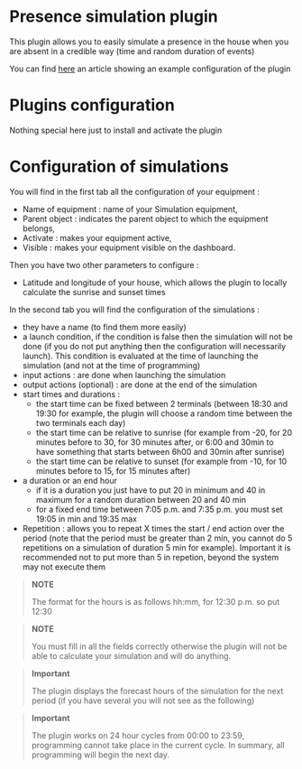 # Presence simulation plugin

This plugin allows you to easily simulate a presence in the house when you are absent in a credible way (time and random duration of events)

You can find [here](https://blog.jeedom.com/4266-simulation-de-presence/) an article showing an example configuration of the plugin

# Plugins configuration

Nothing special here just to install and activate the plugin

# Configuration of simulations

You will find in the first tab all the configuration of your equipment :

- Name of equipment : name of your Simulation equipment,
- Parent object : indicates the parent object to which the equipment belongs,
- Activate : makes your equipment active,
- Visible : makes your equipment visible on the dashboard.

Then you have two other parameters to configure :

- Latitude and longitude of your house, which allows the plugin to locally calculate the sunrise and sunset times

In the second tab you will find the configuration of the simulations :

- they have a name (to find them more easily)
- a launch condition, if the condition is false then the simulation will not be done (if you do not put anything then the configuration will necessarily launch). This condition is evaluated at the time of launching the simulation (and not at the time of programming)
- input actions : are done when launching the simulation
- output actions (optional) : are done at the end of the simulation
- start times and durations :
  - the start time can be fixed between 2 terminals (between 18:30 and 19:30 for example, the plugin will choose a random time between the two terminals each day)
  - the start time can be relative to sunrise (for example from -20, for 20 minutes before to 30, for 30 minutes after, or 6:00 and 30min to have something that starts between 6h00 and 30min after sunrise)
  - the start time can be relative to sunset (for example from -10, for 10 minutes before to 15, for 15 minutes after)
- a duration or an end hour
  - if it is a duration you just have to put 20 in minimum and 40 in maximum for a random duration between 20 and 40 min
  - for a fixed end time between 7:05 p.m. and 7:35 p.m. you must set 19:05 in min and 19:35 max
- Repetition : allows you to repeat X times the start / end action over the period (note that the period must be greater than 2 min, you cannot do 5 repetitions on a simulation of duration 5 min for example). Important it is recommended not to put more than 5 in repetion, beyond the system may not execute them

>**NOTE**
>
> The format for the hours is as follows hh:mm, for 12:30 p.m. so put 12:30

>**NOTE**
>
> You must fill in all the fields correctly otherwise the plugin will not be able to calculate your simulation and will do anything.

>**Important**
>
> The plugin displays the forecast hours of the simulation for the next period (if you have several you will not see as the following)

>**Important**
>
> The plugin works on 24 hour cycles from 00:00 to 23:59, programming cannot take place in the current cycle. In summary, all programming will begin the next day.
